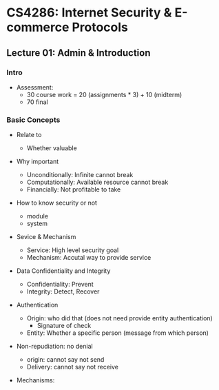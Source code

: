 # CS4286: Internet Security & E-commerce Protocols

## Lecture 01: Admin & Introduction

### Intro

* Assessment: 
  * 30 course work = 20 (assignments * 3) + 10 (midterm)
  * 70 final

### Basic Concepts

* Relate to
  * Whether valuable
* Why important
  * Unconditionally: Infinite cannot break
  * Computationally: Available resource cannot break
  * Financially: Not profitable to take
* How to know security or not
  * module
  * system

* Sevice & Mechanism
  * Service: High level security goal
  * Mechanism: Accutal way to provide service
* Data Confidentiality and Integrity
  * Confidentiality: Prevent
  * Integrity: Detect, Recover
* Authentication
  * Origin: who did that (does not need provide entity authentication)
    * Signature of check
  * Entity: Whether a specific person (message from which person)
* Non-repudiation: no denial
  * origin: cannot say not send
  * Delivery: cannot say not receive
* Mechanisms: 